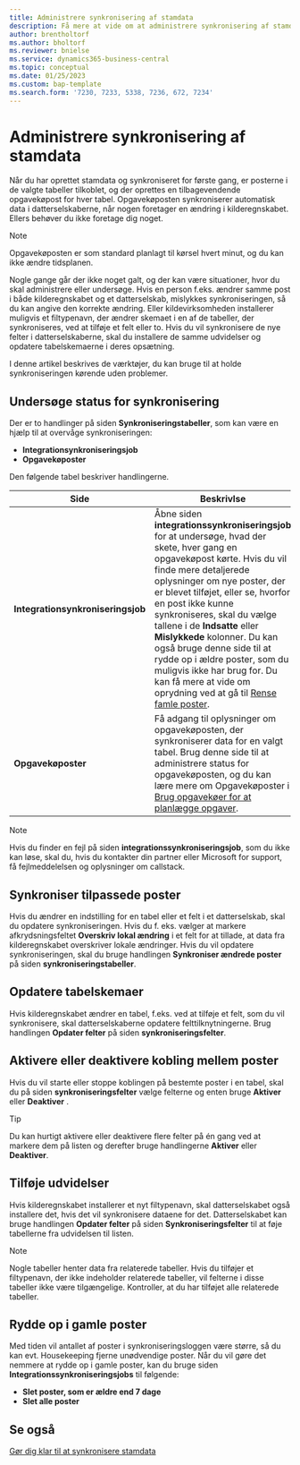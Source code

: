 ```yaml
---
title: Administrere synkronisering af stamdata
description: Få mere at vide om at administrere synkronisering af stamdata
author: brentholtorf
ms.author: bholtorf
ms.reviewer: bnielse
ms.service: dynamics365-business-central
ms.topic: conceptual
ms.date: 01/25/2023
ms.custom: bap-template
ms.search.form: '7230, 7233, 5338, 7236, 672, 7234'
---
```

# <a name="manage-master-data-synchronization"></a><a name="manage-master-data-synchronization"></a><a name="manage-master-data-synchronization"></a>Administrere synkronisering af stamdata

Når du har oprettet stamdata og synkroniseret for første gang, er posterne i de valgte tabeller tilkoblet, og der oprettes en tilbagevendende opgavekøpost for hver tabel. Opgavekøposten synkroniserer automatisk data i datterselskaberne, når nogen foretager en ændring i kilderegnskabet. Ellers behøver du ikke foretage dig noget.

> [!NOTE]
> Opgavekøposten er som standard planlagt til kørsel hvert minut, og du kan ikke ændre tidsplanen.

Nogle gange går der ikke noget galt, og der kan være situationer, hvor du skal administrere eller undersøge. Hvis en person f.eks. ændrer samme post i både kilderegnskabet og et datterselskab, mislykkes synkroniseringen, så du kan angive den korrekte ændring. Eller kildevirksomheden installerer muligvis et filtypenavn, der ændrer skemaet i en af de tabeller, der synkroniseres, ved at tilføje et felt eller to. Hvis du vil synkronisere de nye felter i datterselskaberne, skal du installere de samme udvidelser og opdatere tabelskemaerne i deres opsætning.

I denne artikel beskrives de værktøjer, du kan bruge til at holde synkroniseringen kørende uden problemer.

## <a name="investigate-the-status-of-synchronization"></a><a name="investigate-the-status-of-synchronization"></a><a name="investigate-the-status-of-synchronization"></a>Undersøge status for synkronisering

Der er to handlinger på siden **Synkroniseringstabeller**, som kan være en hjælp til at overvåge synkroniseringen:

* **Integrationsynkroniseringsjob**
* **Opgavekøposter**

Den følgende tabel beskriver handlingerne.

|Side  |Beskrivlse  |
|---------|---------|
|**Integrationsynkroniseringsjob**     | Åbne siden **integrationssynkroniseringsjob** for at undersøge, hvad der skete, hver gang en opgavekøpost kørte. Hvis du vil finde mere detaljerede oplysninger om nye poster, der er blevet tilføjet, eller se, hvorfor en post ikke kunne synkroniseres, skal du vælge tallene i de **Indsatte** eller **Mislykkede** kolonner. Du kan også bruge denne side til at rydde op i ældre poster, som du muligvis ikke har brug for. Du kan få mere at vide om oprydning ved at gå til [Rense famle poster](#clean-up-old-entries).        |
|**Opgavekøposter**     | Få adgang til oplysninger om opgavekøposten, der synkroniserer data for en valgt tabel. Brug denne side til at administrere status for opgavekøposten, og du kan lære mere om Opgavekøposter i [Brug opgavekøer for at planlægge opgaver](admin-job-queues-schedule-tasks.md).     |

> [!NOTE]
> Hvis du finder en fejl på siden **integrationssynkroniseringsjob**, som du ikke kan løse, skal du, hvis du kontakter din partner eller Microsoft for support, få fejlmeddelelsen og oplysninger om callstack.

## <a name="synchronize-modified-records"></a><a name="synchronize-modified-records"></a><a name="synchronize-modified-records"></a>Synkroniser tilpassede poster

Hvis du ændrer en indstilling for en tabel eller et felt i et datterselskab, skal du opdatere synkroniseringen. Hvis du f. eks. vælger at markere afkrydsningsfeltet **Overskriv lokal ændring** i et felt for at tillade, at data fra kilderegnskabet overskriver lokale ændringer. Hvis du vil opdatere synkroniseringen, skal du bruge handlingen **Synkroniser ændrede poster** på siden **synkroniseringstabeller**.

## <a name="update-table-schemas"></a><a name="update-table-schemas"></a><a name="update-table-schemas"></a>Opdatere tabelskemaer

Hvis kilderegnskabet ændrer en tabel, f.eks. ved at tilføje et felt, som du vil synkronisere, skal datterselskaberne opdatere felttilknytningerne. Brug handlingen **Opdater felter** på siden **synkroniseringsfelter**. 

## <a name="enable-or-disable-couplings-between-records"></a><a name="enable-or-disable-couplings-between-records"></a><a name="enable-or-disable-couplings-between-records"></a>Aktivere eller deaktivere kobling mellem poster

Hvis du vil starte eller stoppe koblingen på bestemte poster i en tabel, skal du på siden **synkroniseringsfelter** vælge felterne og enten bruge **Aktiver** eller **Deaktiver** . 

> [!TIP]
> Du kan hurtigt aktivere eller deaktivere flere felter på én gang ved at markere dem på listen og derefter bruge handlingerne **Aktiver** eller **Deaktiver**.

## <a name="adding-extensions"></a><a name="adding-extensions"></a><a name="adding-extensions"></a>Tilføje udvidelser

Hvis kilderegnskabet installerer et nyt filtypenavn, skal datterselskabet også installere det, hvis det vil synkronisere dataene for det. Datterselskabet kan bruge handlingen **Opdater felter** på siden **Synkroniseringsfelter** til at føje tabellerne fra udvidelsen til listen.

> [!NOTE]
> Nogle tabeller henter data fra relaterede tabeller. Hvis du tilføjer et filtypenavn, der ikke indeholder relaterede tabeller, vil felterne i disse tabeller ikke være tilgængelige. Kontroller, at du har tilføjet alle relaterede tabeller.

## <a name="clean-up-old-entries"></a><a name="clean-up-old-entries"></a><a name="clean-up-old-entries"></a>Rydde op i gamle poster

Med tiden vil antallet af poster i synkroniseringsloggen være større, så du kan evt. Housekeeping fjerne unødvendige poster. Når du vil gøre det nemmere at rydde op i gamle poster, kan du bruge siden **Integrationssynkroniseringsjobs** til følgende:

* **Slet poster, som er ældre end 7 dage**
* **Slet alle poster**

<!--
## <a name="recreate-a-deleted-job-queue-entry"></a><a name="recreate-a-deleted-job-queue-entry"></a><a name="recreate-a-deleted-job-queue-entry"></a>Recreate a deleted job queue entry

If the recurring job queue entry is deleted for a table, you can quickly recreate it. On the **Synchronization Tables** page, choose the **Use Default Synchronization Setup** action.
-->

## <a name="see-also"></a><a name="see-also"></a><a name="see-also"></a>Se også

[Gør dig klar til at synkronisere stamdata](admin-set-up-data-sync.md)
